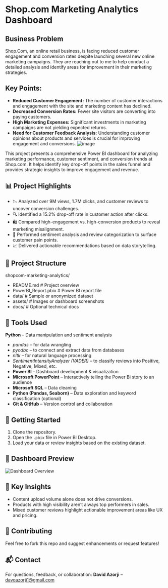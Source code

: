 # Shop.com Marketing Analytics Dashboard
## Business Problem
Shop.Com, an online retail business, is facing reduced customer engagement and conversion rates despite launching several new online marketing campaigns. They are reaching out to me to help conduct a detailed analysis and identify areas for improvement in their marketing strategies.

## Key Points:
- **Reduced Customer Engagement:** The number of customer interactions and engagement with the site and marketing content has declined.
- **Decreased Conversion Rates:** Fewer site visitors are converting into paying customers.
- **High Marketing Expenses:** Significant investments in marketing campaigns are not yielding expected returns.
- **Need for Customer Feedback Analysis:** Understanding customer opinions about products and services is crucial for improving engagement and conversions.
![image](https://github.com/user-attachments/assets/fb4a7408-41af-4bca-b6e7-a4eaedcf3b10)

This project presents a comprehensive Power BI dashboard for analyzing marketing performance, customer sentiment, and conversion trends at Shop.com. It helps identify key drop-off points in the sales funnel and provides strategic insights to improve engagement and revenue.

## 📊 Project Highlights

- 📉 Analyzed over 9M views, 1.7M clicks, and customer reviews to uncover conversion challenges.
- 🔍 Identified a 15.2% drop-off rate in customer action after clicks.
- 🛍️ Compared high-engagement vs. high-conversion products to reveal marketing misalignment.
- 💬 Performed sentiment analysis and review categorization to surface customer pain points.
- 📈 Delivered actionable recommendations based on data storytelling.

## 📁 Project Structure
shopcom-marketing-analytics/
- README.md # Project overview
- PowerBI_Report.pbix # Power BI report file
- data/ # Sample or anonymized dataset
- assets/ # Images or dashboard screenshots
- docs/ # Optional technical docs

## 🧰 Tools Used
**Python** – Data manipulation and sentiment analysis
 - *pandas* – for data wrangling
 - *pyodbc* – to connect and extract data from databases
 - *nltk* – for natural language processing
 - *SentimentIntensityAnalyzer (VADER)* – to classify reviews into Positive, Negative, Mixed, etc.
- **Power BI** – Dashboard development & visualization
- **Microsoft PowerPoint** – Interactively telling the Power Bi story to an audience
- **Microsoft SQL** – Data cleaning
- **Python (Pandas, Seaborn)** – Data exploration and keyword classification (optional)
- **Git & GitHub** – Version control and collaboration 

## 🚀 Getting Started

1. Clone the repository.
2. Open the `.pbix` file in Power BI Desktop.
3. Load your data or review insights based on the existing dataset.

## 📸 Dashboard Preview

![Dashboard Overview]([assets/dashboard_overview.png](https://drive.google.com/drive/u/0/folders/1MMXacFKlZXtlTcAh6QYO-QBJGNv9uaQK))

## 📌 Key Insights

- Content upload volume alone does not drive conversions.
- Products with high visibility aren’t always top performers in sales.
- Mixed customer reviews highlight actionable improvement areas like UX and pricing.

## 🤝 Contributing

Feel free to fork this repo and suggest enhancements or request features!

## 📬 Contact

For questions, feedback, or collaboration:
**David Azorji** – [davoazorji1@gmail.com](mailto:davoazorji1@gmail.com)
